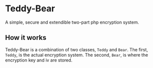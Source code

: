 # Teddy-Bear

A simple, secure and extendible two-part php encryption system.

## How it works
Teddy-Bear is a combination of two classes, `Teddy` and `Bear`. The first, `Teddy`, is the actual encryption system. The second, `Bear`, is where the encryption key and iv are stored.